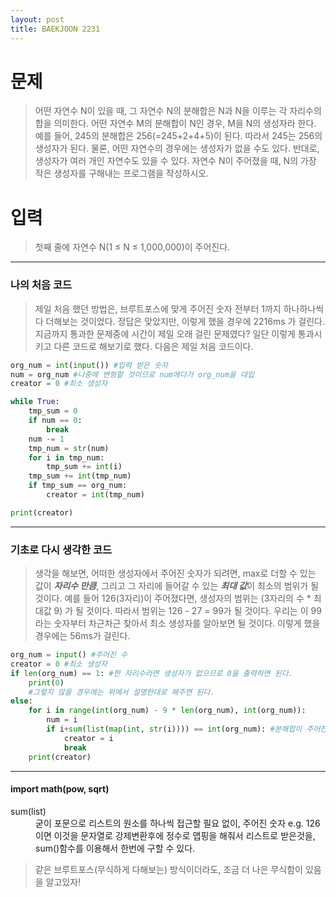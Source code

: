```yaml
---
layout: post
title: BAEKJOON 2231
---
```


# 문제
> 어떤 자연수 N이 있을 때, 그 자연수 N의 분해합은 N과 N을 이루는 각 자리수의 합을 의미한다. 어떤 자연수 M의 분해합이 N인 경우, M을 N의 생성자라 한다. 예를 들어, 245의 분해합은 256(=245+2+4+5)이 된다. 따라서 245는 256의 생성자가 된다. 물론, 어떤 자연수의 경우에는 생성자가 없을 수도 있다. 반대로, 생성자가 여러 개인 자연수도 있을 수 있다.
자연수 N이 주어졌을 때, N의 가장 작은 생성자를 구해내는 프로그램을 작성하시오.

# 입력
> 첫째 줄에 자연수 N(1 ≤ N ≤ 1,000,000)이 주어진다.

-----
### 나의 처음 코드

> 제일 처음 했던 방법은, 브루트포스에 맞게 주어진 숫자 전부터 1까지 하나하나씩 다 더해보는 것이었다.
정답은 맞았지만, 이렇게 했을 경우에 2216ms 가 걸린다. 지금까지 통과한 문제중에 시간이 제일 오래 걸린 문제였다?
일단 이렇게 통과시키고 다른 코드로 해보기로 했다. 다음은 제일 처음 코드이다.

~~~python
org_num = int(input()) #입력 받은 숫자
num = org_num #나중에 변형할 것이므로 num에다가 org_num을 대입
creator = 0 #최소 생성자

while True:
    tmp_sum = 0
    if num == 0:
        break
    num -= 1
    tmp_num = str(num)
    for i in tmp_num:
        tmp_sum += int(i)
    tmp_sum += int(tmp_num)
    if tmp_sum == org_num:
        creator = int(tmp_num)

print(creator)
~~~
----- 
### 기초로 다시 생각한 코드
> 생각을 해보면, 어떠한 생성자에서 주어진 숫자가 되려면, max로 더할 수 있는 값이 ***자리수 만큼***, 그리고 그 자리에 들어갈 수 있는 ***최대 값***이 최소의 범위가 될 것이다.
예를 들어 126(3자리)이 주어졌다면, 생성자의 범위는 (3자리의 수 * 최대값 9) 가 될 것이다. 따라서 범위는 126 - 27 = 99가 될 것이다. 우리는 이 99라는 숫자부터 차근차근 찾아서 최소 생성자를 알아보면 될 것이다. 이렇게 했을 경우에는 56ms가 걸린다.
~~~python
org_num = input() #주어진 수
creator = 0 #최소 생성자
if len(org_num) == 1: #한 자리수라면 생성자가 없으므로 0을 출력하면 된다.
    print(0)
    #그렇지 않을 경우에는 위에서 설명한대로 해주면 된다.
else:
    for i in range(int(org_num) - 9 * len(org_num), int(org_num)):
        num = i
        if i+sum(list(map(int, str(i)))) == int(org_num): #분해합이 주어진 숫자랑 같으면 정답!
            creator = i
            break
    print(creator)
~~~
-----
#### import math(pow, sqrt)
<dl>
        <dt>sum(list)</dt>
        <dd>
            굳이 포문으로 리스트의 원소를 하나씩 접근할 필요 없이, 주어진 숫자 e.g. 126이면 이것을 문자열로 강제변환후에
            정수로 맵핑을 해줘서 리스트로 받은것을, sum()함수를 이용해서 한번에 구할 수 있다. 
        </dd>
</dl>

> 같은 브루트포스(무식하게 다해보는) 방식이더라도, 조금 더 나은 무식함이 있음을 알고있자!

